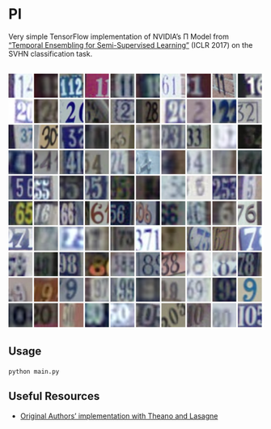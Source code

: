 # PI
Very simple TensorFlow implementation of NVIDIA’s Π Model from [“Temporal Ensembling for Semi-Supervised Learning”](https://arxiv.org/pdf/1610.02242.pdf) (ICLR 2017) on the SVHN classification task.

<div style="text-align: center;">
  <img src="https://raw.githubusercontent.com/geosada/PI/img/svhn.png" width="512">
</div>

## Usage

```python main.py```


## Useful Resources

- [Original Authors’ implementation with Theano and Lasagne](https://github.com/ericjang/draw)
